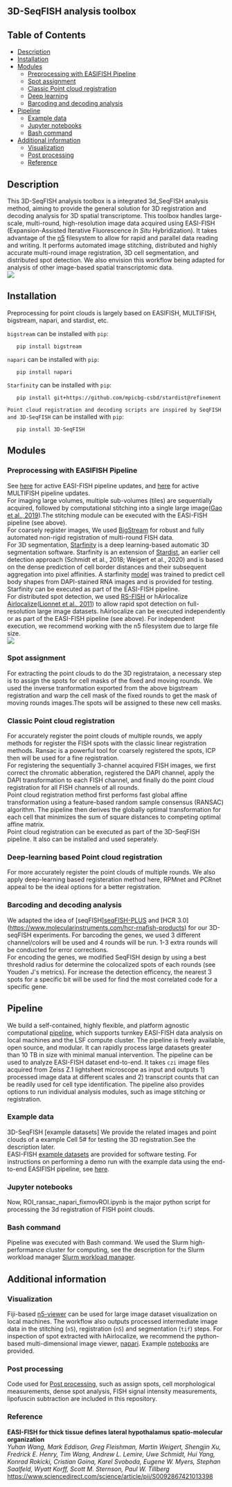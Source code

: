 ## 3D-SeqFISH analysis toolbox

## Table of Contents #
   * [Description](#description)
   * [Installation](#Installation)
   * [Modules](#modules)
      * [Preprocessing with EASIFISH Pipeline](#preprocessing-with-EASIFISH-Pipeline)
      * [Spot assignment](#spot-assignment)
      * [Classic Point cloud registration](#classic-point-cloud-registration)
      * [Deep learning](#deep-learning)
      * [Barcoding and decoding analysis](#barcoding-and-decoding-analysis)
   * [Pipeline](#pipeline)
      * [Example data](#example-data)
      * [Jupyter notebooks](#jupyter-notebooks)
      * [Bash command](#bash-command)
   * [Additional information](#additional-information)
      * [Visualization](#visualization)
      * [Post processing](#post-processing)  
      * [Reference](#reference)

## Description #

This 3D-SeqFISH analysis toolbox is a integrated 3d_SeqFISH analysis method, aiming to provide the general solution for 3D registration and decoding analysis for 3D spatial transcriptome. This toolbox handles large-scale, multi-round, high-resolution image data acquired using EASI-FISH (Expansion-Assisted Iterative Fluorescence *In Situ* Hybridization). It takes advantage of the [n5](https://github.com/saalfeldlab/n5) filesystem to allow for rapid and parallel data reading and writing. It performs automated image stitching, distributed and highly accurate multi-round image registration, 3D cell segmentation, and distributed spot detection. We also envision this workflow being adapted for analysis of other image-based spatial transcriptomic data.  <br/>
![](/Diagrams/3DseqFISH_diagram_v1.png)

## Installation #
Preprocessing for point clouds is largely based on EASIFISH, MULTIFISH, bigstream, napari, and stardist, etc. <br/> 

`bigstream`  can be installed with  `pip`:
```
   pip install bigstream
```
`napari`  can be installed with  `pip`:
```
   pip install napari
```
`Starfinity`  can be installed with  `pip`:
```
   pip install git+https://github.com/mpicbg-csbd/stardist@refinement
```

`Point cloud registration and decoding scripts are inspired by SeqFISH and 3D-SeqFISH` can be installed with `pip`:
```
   pip install 3D-SeqFISH
```

## Modules #

### Preprocessing with EASIFISH Pipeline #
See [here](https://github.com/multiFISH/EASI-FISH) for active EASI-FISH pipeline updates, and [here](https://github.com/JaneliaSciComp/multifish) for active MULTIFISH pipeline updates. <br/>
For imaging large volumes, multiple sub-volumes (tiles) are sequentially acquired, followed by computational stitching into a single large image([Gao et al., 2019](https://science.sciencemag.org/content/363/6424/eaau8302.long)).The stitching module can be executed with the EASI-FISH pipeline (see above). <br/> 
For coarsely register images, We used [BigStream](https://github.com/GFleishman/bigstream) for robust and fully automated non-rigid registration of multi-round FISH data. <br/> 
For 3D segmentation, [Starfinity](https://github.com/mpicbg-csbd/stardist/tree/refinement) is a deep learning-based automatic 3D segmentation software. Starfinity is an extension of [Stardist](https://github.com/mpicbg-csbd/stardist), an earlier cell detection approach (Schmidt et al., 2018; Weigert et al., 2020) and is based on the dense prediction of cell border distances and their subsequent aggregation into pixel affinities. A starfinity [model](https://doi.org/10.25378/janelia.13624268) was trained to predict cell body shapes from DAPI-stained RNA images and is provided for testing. Starfinity can be executed as part of the EASI-FISH pipeline. <br/>
For distributed spot detection, we used [RS-FISH](https://github.com/PreibischLab/RS-FISH) or hAirlocalize [Airlocalize](https://github.com/timotheelionnet/AIRLOCALIZE)([Lionnet et al., 2011](https://www.nature.com/articles/nmeth.1551)) to allow rapid spot detection on full-resolution large image datasets. hAirlocalize can be executed independently or as part of the EASI-FISH pipeline (see above). For independent execution, we recommend working with the n5 filesystem due to large file size. <br/>
![](/Diagrams/Pipeline.gif) 

### Spot assignment #
For extracting the point clouds to do the 3D registrataion, a necessary step is to assign the spots for cell masks of the fixed and moving rounds. We used the inverse tranformation exported from the above bigstream registration and warp the cell mask of the fixed rounds to get the mask of moving rounds images.The spots will be assigned to these new cell masks.

### Classic Point cloud registration #
For accurately register the point clouds of multiple rounds, we apply methods for register the FISH spots with the classic linear registration methods. Ransac is a powerful tool for coarsely registered the spots, ICP then will be used for a fine registration. <br/>
For registering the sequentially 3-channel acquired FISH images, we first correct the chromatic abberation, registered the DAPI channel, apply the DAPI transformation to each FISH channel, and finally do the point cloud registration for all FISH channels of all rounds. <br/>
Point cloud registration method first performs fast global affine transformation using a feature-based random sample consensus (RANSAC) algorithm. The pipeline then derives the globally optimal transformation for each cell that minimizes the sum of square distances to competing optimal affine matrix. <br/>
Point cloud registration can be executed as part of the 3D-SeqFISH pipeline. It also can be installed and used seperately. 

### Deep-learning based Point cloud registration #
For more accurately register the point clouds of multiple rounds. We also apply deep-learning based registeration method here, RPMnet and PCRnet appeal to be the ideal options for a better registration.

### Barcoding and decoding analysis #
We adapted the idea of [seqFISH][seqFISH-PLUS](https://github.com/CaiGroup/seqFISH-PLUS) and [HCR 3.0] (https://www.molecularinstruments.com/hcr-rnafish-products) for our 3D-seqFISH experiments. For barcoding the genes, we used 3 different channel/colors will be used and 4 rounds will be run. 1-3 extra rounds will be conducted for error corrections. <br/>
For encoding the genes, we modified SeqFISH design by using a best threshold radius for determine the colocalized spots of each rounds (see Youden J's metrics). For increase the detection efficency, the nearest 3 spots for a specific bit will be used for find the most correlated code for a specific gene.

## Pipeline #
We build a self-contained, highly flexible, and platform agnostic computational [pipeline](https://github.com/JaneliaSciComp/multifish), which supports turnkey EASI-FISH data analysis on local machines and the LSF compute cluster. The pipeline is freely available, open source, and modular. It can rapidly process large datasets greater than 10 TB in size with minimal manual intervention. The pipeline can be used to analyze EASI-FISH dataset end-to-end. It takes `czi` image files acquired from Zeiss Z.1 lightsheet microscope as input and outputs 1) processed image data at different scales and 2) transcript counts that can be readily used for cell type identification. The pipeline also provides options to run individual analysis modules, such as image stitching or registration. 

### Example data #
3D-SeqFISH [example datasets] We provide the related images and point clouds of a example Cell 5# for testing the 3D registration.See the description later. <br/>
EASI-FISH [example datasets](https://doi.org/10.25378/janelia.c.5276708.v1) are provided for software testing. For instructions on performing a demo run with the example data using the end-to-end EASIFISH pipeline, see [here](https://github.com/JaneliaSciComp/multifish). 

### Jupyter notebooks #
Now, ROI_ransac_napari_fixmovROI.ipynb is the major python script for processing the 3d registration of FISH point clouds.

### Bash command #
Pipeline was executed with Bash command.
We used the Slurm high-performance cluster for computing, see the description for the Slurm workload manager [Slurm workload manager](https://slurm.schedmd.com/documentation.html).

## Additional information #

### Visualization #
Fiji-based [n5-viewer](https://github.com/saalfeldlab/n5-viewer) can be used for large image dataset visualization on local machines. The workflow also outputs processed intermediate image data in the stitching (`n5`), registration (`n5`) and segmentation (`tif`) steps. For inspection of spot extracted with hAirlocalize, we recommend the python-based multi-dimensional image viewer, [napari](https://napari.org/). Example [notebooks](https://github.com/multiFISH/EASI-FISH/tree/master/data_visualization) are provided. 

### Post processing #
Code used for [Post processing](https://github.com/multiFISH/EASI-FISH/tree/master/data_processing), such as assign spots, cell morphological measurements, dense spot analysis, FISH signal intensity measurements, lipofuscin subtraction are included in this repository. 

### Reference #

**EASI-FISH for thick tissue defines lateral hypothalamus spatio-molecular organization** <br/>
*Yuhan Wang, Mark Eddison, Greg Fleishman, Martin Weigert, Shengjin Xu, Fredrick E. Henry, Tim Wang, Andrew L. Lemire, Uwe Schmidt, Hui Yang, Konrad Rokicki, Cristian Goina, Karel Svoboda, Eugene W. Myers, Stephan Saalfeld, Wyatt Korff, Scott M. Sternson, Paul W. Tillberg* <br/>
https://www.sciencedirect.com/science/article/pii/S0092867421013398